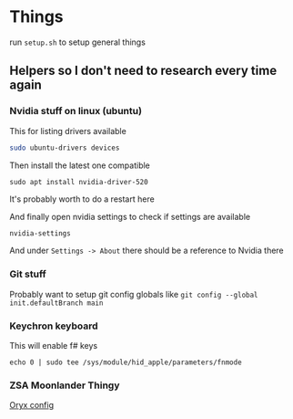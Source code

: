 # Things

run `setup.sh` to setup general things

## Helpers so I don't need to research every time again

### Nvidia stuff on linux (ubuntu)

This for listing drivers available
```sh
sudo ubuntu-drivers devices
```

Then install the latest one compatible
```
sudo apt install nvidia-driver-520
```

It's probably worth to do a restart here

And finally open nvidia settings to check if settings are available
```sh
nvidia-settings
```

And under `Settings -> About` there should be a reference to Nvidia there

### Git stuff

Probably want to setup git config globals like `git config --global init.defaultBranch main`

### Keychron keyboard

This will enable f# keys
```
echo 0 | sudo tee /sys/module/hid_apple/parameters/fnmode
```

### ZSA Moonlander Thingy

[Oryx config](https://configure.zsa.io/moonlander/layouts/XNGdy/latest/0)
